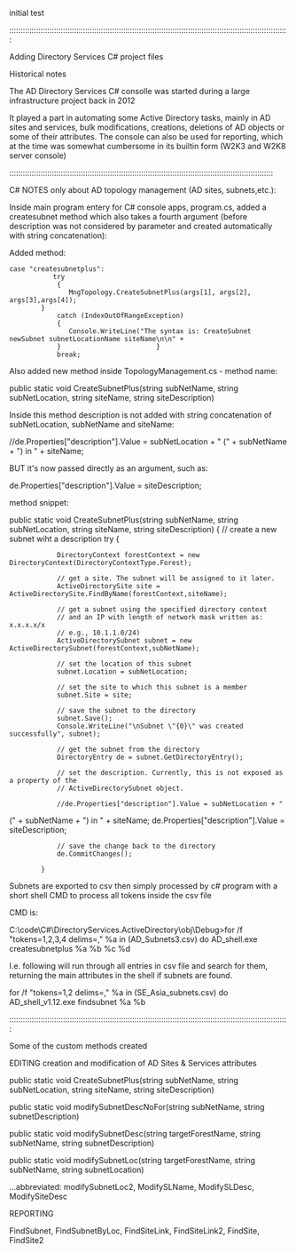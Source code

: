 initial test

:::::::::::::::::::::::::::::::::::::::::::::::::::::::::::::::::::::::::::::::::::::::::::::::::::::::::::::::::::::::::::::

Adding Directory Services C# project files

Historical notes

The AD Directory Services C# consolle was started during a large infrastructure project back in 2012

It played a part in automating some Active Directory tasks, mainly in AD sites and services, bulk modifications, creations, deletions of AD objects or some of their attributes. The console can also be used for reporting, which at the time was somewhat cumbersome in its builtin form (W2K3 and W2K8 server console)

::::::::::::::::::::::::::::::::::::::::::::::::::::::::::::::::::::::::::::::::::::::::::::::::::::::::::::::::::::::

C# NOTES only about AD topology management (AD sites, subnets,etc.):

Inside main program entery for C# console apps, program.cs, added a createsubnet method which also takes a fourth argument (before description was not considered by parameter and created automatically with string concatenation):

Added method:

	case "createsubnetplus":
               try
                {
                   MngTopology.CreateSubnetPlus(args[1], args[2], args[3],args[4]);
          	}
                catch (IndexOutOfRangeException)
                {
                   Console.WriteLine("The syntax is: CreateSubnet newSubnet subnetLocationName siteName\n\n" +
                }                        }
                break;


Also added new method inside TopologyManagement.cs - method name:

public static void CreateSubnetPlus(string subNetName, string subNetLocation, string siteName, string siteDescription)

Inside this method description is not added with string concatenation of subNetLocation, subNetName and siteName:

 //de.Properties["description"].Value = subNetLocation + " (" + subNetName + ") in " + siteName;

BUT it's now passed directly as an argument, such as:

de.Properties["description"].Value = siteDescription;

method snippet:


public static void CreateSubnetPlus(string subNetName, string subNetLocation, string siteName, string siteDescription)
        {
            // create a new subnet wiht a description
            try
            {

                DirectoryContext forestContext = new DirectoryContext(DirectoryContextType.Forest);

                // get a site. The subnet will be assigned to it later.
                ActiveDirectorySite site = ActiveDirectorySite.FindByName(forestContext,siteName);

                // get a subnet using the specified directory context
                // and an IP with length of network mask written as: x.x.x.x/x
                // e.g., 10.1.1.0/24)
                ActiveDirectorySubnet subnet = new ActiveDirectorySubnet(forestContext,subNetName);

                // set the location of this subnet
                subnet.Location = subNetLocation;

                // set the site to which this subnet is a member
                subnet.Site = site;

                // save the subnet to the directory
                subnet.Save();
                Console.WriteLine("\nSubnet \"{0}\" was created successfully", subnet);

                // get the subnet from the directory
                DirectoryEntry de = subnet.GetDirectoryEntry();

                // set the description. Currently, this is not exposed as a property of the
                // ActiveDirectorySubnet object.

                //de.Properties["description"].Value = subNetLocation + "
(" + subNetName + ") in " + siteName;
                de.Properties["description"].Value = siteDescription;

                // save the change back to the directory
                de.CommitChanges();

            }




Subnets are exported to csv then simply processed by c# program with a short shell CMD to process all tokens inside the csv file

CMD is:  

C:\code\C#\DirectoryServices.ActiveDirectory\obj\Debug>for /f "tokens=1,2,3,4 delims=," %a in (AD_Subnets3.csv) do AD_shell.exe createsubnetplus %a %b %c %d

I.e. following will run through all entries in csv file and search for them, returning the main attributes in the shell if subnets are found.

for /f "tokens=1,2 delims=," %a in (SE_Asia_subnets.csv) do AD_shell_v1.12.exe findsubnet %a %b

:::::::::::::::::::::::::::::::::::::::::::::::::::::::::::::::::::::::::::::::::::::::::::::::::::::::::::::::::::::::::::::

Some of the custom methods created

EDITING
creation and modification of AD Sites & Services attributes

public static void CreateSubnetPlus(string subNetName, string subNetLocation, string siteName, string siteDescription)

public static void modifySubnetDescNoFor(string subNetName, string subnetDescription)

public static void modifySubnetDesc(string targetForestName, string subNetName, string subnetDescription)

public static void modifySubnetLoc(string targetForestName, string subNetName, string subnetLocation)

...abbreviated: modifySubnetLoc2, ModifySLName, ModifySLDesc, ModifySiteDesc

REPORTING 

FindSubnet, FindSubnetByLoc, FindSiteLink, FindSiteLink2, FindSite, FindSite2
